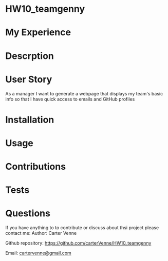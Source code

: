 # HW10_teamgenny
# My Experience

# Descrption

# User Story
As a manager
I want to generate a webpage that displays my team's basic info
so that I have quick access to emails and GitHub profiles

# Installation

# Usage

# Contributions

# Tests

# Questions
If you have anything to to contribute or discuss about thsi project please contact me:
Author: Carter Venne

Github repository: https://github.com/carterVenne/HW10_teamgenny

Email: cartervenne@gmail.com